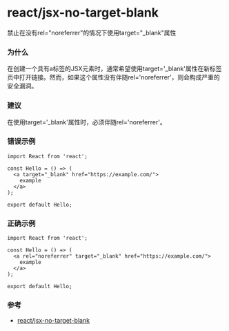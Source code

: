# react/jsx-no-target-blank

禁止在没有rel="noreferrer"的情况下使用target="\_blank"属性

### 为什么

在创建一个具有a标签的JSX元素时，通常希望使用target='\_blank'属性在新标签页中打开链接。然而，如果这个属性没有伴随rel='noreferrer'，则会构成严重的安全漏洞。

### 建议

在使用target='\_blank'属性时，必须伴随rel='noreferrer'。

### 错误示例

```tsx
import React from 'react';

const Hello = () => (
  <a target="_blank" href="https://example.com/">
    example
  </a>
);

export default Hello;
```

### 正确示例

```tsx
import React from 'react';

const Hello = () => (
  <a rel="noreferrer" target="_blank" href="https://example.com/">
    example
  </a>
);

export default Hello;
```

### 参考

- [react/jsx-no-target-blank](https://github.com/jsx-eslint/eslint-plugin-react/blob/master/docs/rules/jsx-no-target-blank.md)
